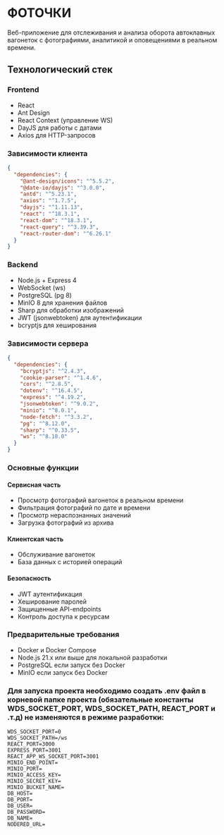 # ФОТОЧКИ

Веб-приложение для отслеживания и анализа оборота автоклавных вагонеток с фотографиями, аналитикой и оповещениями в реальном времени.

## Технологический стек

### Frontend
- React 
- Ant Design 
- React Context (управление WS)
- DayJS для работы с датами
- Axios для HTTP-запросов

### Зависимости клиента
```json
{
  "dependencies": {
    "@ant-design/icons": "^5.5.2",
    "@date-io/dayjs": "^3.0.0",
    "antd": "^5.23.1",
    "axios": "^1.7.5",
    "dayjs": "^1.11.13",
    "react": "^18.3.1",
    "react-dom": "^18.3.1",
    "react-query": "^3.39.3",
    "react-router-dom": "^6.26.1"
  }
}
```

### Backend
- Node.js + Express 4
- WebSocket (ws)
- PostgreSQL (pg 8)
- MinIO 8 для хранения файлов
- Sharp для обработки изображений
- JWT (jsonwebtoken) для аутентификации
- bcryptjs для хеширования

### Зависимости сервера
```json
{
  "dependencies": {
    "bcryptjs": "^2.4.3",
    "cookie-parser": "^1.4.6",
    "cors": "^2.8.5",
    "dotenv": "^16.4.5",
    "express": "^4.19.2",
    "jsonwebtoken": "^9.0.2",
    "minio": "^8.0.1",
    "node-fetch": "^3.3.2",
    "pg": "^8.12.0",
    "sharp": "^0.33.5",
    "ws": "^8.18.0"
  }
}
```

### Основные функции

#### Сервисная часть
- Просмотр фотографий вагонеток в реальном времени
- Фильтрация фотографий по дате и времени
- Просмотр нераспознанных значений
- Загрузка фотографий из архива

#### Клиентская часть
- Обслуживание вагонеток
- База данных с историей операций

#### Безопасность
- JWT аутентификация
- Хеширование паролей
- Защищенные API-endpoints
- Контроль доступа к ресурсам

### Предварительные требования
- Docker и Docker Compose
- Node.js 21.x или выше для локальной разработки
- PostgreSQL если запуск без Docker
- MinIO если запуск без Docker

### Для запуска проекта необходимо создать .env файл в корневой папке проекта (обязательные константы WDS_SOCKET_PORT, WDS_SOCKET_PATH, REACT_PORT и .т.д) не изменяются в режиме разработки:
```env
WDS_SOCKET_PORT=0
WDS_SOCKET_PATH=/ws
REACT_PORT=3000
EXPRESS_PORT=3001
REACT_APP_WS_SOCKET_PORT=3001
MINIO_END_POINT=
MINIO_PORT=
MINIO_ACCESS_KEY=
MINIO_SECRET_KEY=
MINIO_BUCKET_NAME=
DB_HOST=
DB_PORT=
DB_USER=
DB_PASSWORD=
DB_NAME=
NODERED_URL=
```
